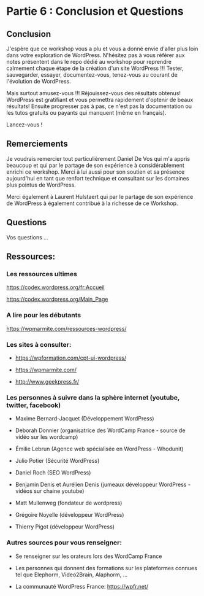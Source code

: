 # Partie 6 : Conclusion et Questions



## Conclusion

J'espère que ce workshop vous a plu et vous a donné envie d'aller plus loin dans votre exploration de WordPress.
N'hésitez pas à vous référer aux notes présentent dans le repo dédié au workshop pour reprendre calmement chaque étape de la création d'un site WordPress !!!
Tester, sauvegarder, essayer, documentez-vous, tenez-vous au courant de l'évolution de WordPress.

Mais surtout amusez-vous !!! Réjouissez-vous des résultats obtenus! WordPress est gratifiant et vous permettra rapidement d'optenir de beaux résultats!
Ensuite progresser pas à pas, ce n'est pas la documentation ou les tutos gratuits ou payants qui manquent (même en français).

Lancez-vous !


## Remerciements

Je voudrais remercier tout particulièrement Daniel De Vos qui m'a appris beaucoup et qui par le partage de son expérience à considérablement enrichi ce workshop.
Merci à lui aussi pour son soutien et sa présence aujourd'hui en tant que renfort technique et consultant sur les domaines plus pointus de WordPress.

Merci également à Laurent Hulstaert qui par le partage de son expérience de WordPress à également contribué à la richesse de ce Workshop.


## Questions

Vos questions ...



## Ressources:


### Les ressources ultimes

https://codex.wordpress.org/fr:Accueil

https://codex.wordpress.org/Main_Page


### A lire pour les débutants

https://wpmarmite.com/ressources-wordpress/


### Les sites à consulter:

* https://wpformation.com/cpt-ui-wordpress/

* https://wpmarmite.com/

* http://www.geekpress.fr/


### Les personnes à suivre dans la sphère internet (youtube, twitter, facebook)

* Maxime Bernard-Jacquet (Développement WordPress)

* Deborah Donnier (organisatrice des WordCamp France - source de vidéo sur les wordcamp)

* Émilie Lebrun (Agence web spécialisée en WordPress - Whodunit)

* Julio Potier (Sécurité WordPress)

* Daniel Roch (SEO WordPress)

* Benjamin Denis et Aurélien Denis (jumeaux développeur WordPress - vidéos sur chaine youtube)

* Matt Mullenweg (fondateur de wordpress)

* Grégoire Noyelle (développeur WordPress)

* Thierry Pigot (développeur WordPress)


### Autres sources pour vous renseigner:

* Se renseigner sur les orateurs lors des WordCamp France

* Les personnes qui donnent des formations sur les plateformes
connues tel que Elephorm, Video2Brain, Alaphorm, ...

* La communauté WordPress France: https://wpfr.net/
